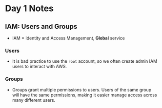<!--- Copyright (C) 2024 teslazonda --->

<!--- This program is free software: you can redistribute it and/or modify it under the terms of the GNU General Public License as published by the Free Software Foundation, either version 3 of the License, or (at your option) any later version. --->

<!--- This program is distributed in the hope that it will be useful, but WITHOUT ANY WARRANTY; without even the implied warranty of MERCHANTABILITY or FITNESS FOR A PARTICULAR PURPOSE.  See the
GNU General Public License for more details. --->

<!--- You should have received a copy of the GNU General Public License along with this program.  If not, see https://www.gnu.org/licenses/ --->

# Day 1 Notes

## IAM: Users and Groups

* IAM = Identity and Access Management, **Global** service

### Users

* It is bad practice to use the `root` account, so we often create admin IAM users to interact with AWS.

### Groups

* Groups grant multiple permissions to users. Users of the same group will have the same permissions, making it easier manage access across many different users.
